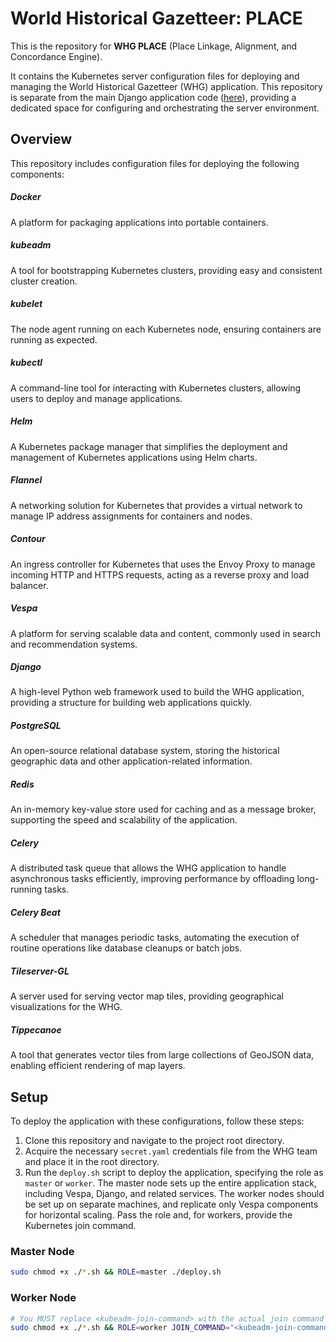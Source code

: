 # World Historical Gazetteer: PLACE

This is the repository for **WHG PLACE** (Place Linkage, Alignment, and Concordance Engine).

It contains the Kubernetes server configuration files for deploying and managing the World Historical Gazetteer (WHG)
application. This repository is separate from the main Django application
code ([here](https://github.com/WorldHistoricalGazetteer/whg3)), providing a dedicated space for
configuring and orchestrating the server environment.

## Overview

This repository includes configuration files for deploying the following components:

##### Docker

A platform for packaging applications into portable containers.

##### kubeadm

A tool for bootstrapping Kubernetes clusters, providing easy and consistent cluster creation.

##### kubelet

The node agent running on each Kubernetes node, ensuring containers are running as expected.

##### kubectl

A command-line tool for interacting with Kubernetes clusters, allowing users to deploy and manage applications.

##### Helm

A Kubernetes package manager that simplifies the deployment and management of Kubernetes applications using Helm charts.

##### Flannel

A networking solution for Kubernetes that provides a virtual network to manage IP address assignments for containers and
nodes.

##### Contour

An ingress controller for Kubernetes that uses the Envoy Proxy to manage incoming HTTP and HTTPS requests, acting as a
reverse proxy and load balancer.

##### Vespa

A platform for serving scalable data and content, commonly used in search and recommendation systems.

##### Django

A high-level Python web framework used to build the WHG application, providing a structure for building web applications
quickly.

##### PostgreSQL

An open-source relational database system, storing the historical geographic data and other application-related
information.

##### Redis

An in-memory key-value store used for caching and as a message broker, supporting the speed and scalability of the
application.

##### Celery

A distributed task queue that allows the WHG application to handle asynchronous tasks efficiently, improving performance
by offloading long-running tasks.

##### Celery Beat

A scheduler that manages periodic tasks, automating the execution of routine operations like database cleanups or batch
jobs.

##### Tileserver-GL

A server used for serving vector map tiles, providing geographical visualizations for the WHG.

##### Tippecanoe

A tool that generates vector tiles from large collections of GeoJSON data, enabling efficient rendering of map layers.

## Setup

To deploy the application with these configurations, follow these steps:

1. Clone this repository and navigate to the project root directory.
2. Acquire the necessary `secret.yaml` credentials file from the WHG team and place it in the root directory.
3. Run the `deploy.sh` script to deploy the application, specifying the role as `master` or `worker`. The master node
   sets up the entire application stack, including Vespa, Django, and related services. The worker nodes should be set
   up on separate machines, and replicate only Vespa components for horizontal scaling. Pass the role and, for workers,
   provide the Kubernetes join command.

### Master Node

```bash
sudo chmod +x ./*.sh && ROLE=master ./deploy.sh
```

### Worker Node

```bash
# You MUST replace <kubeadm-join-command> with the actual join command from the master node.
sudo chmod +x ./*.sh && ROLE=worker JOIN_COMMAND="<kubeadm-join-command>" ./deploy.sh
```
